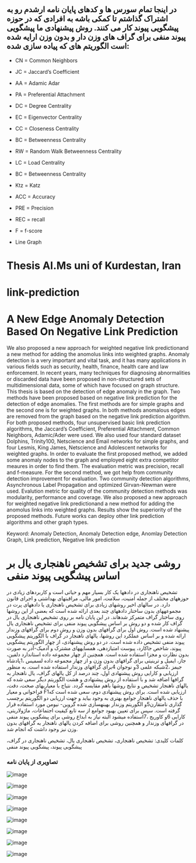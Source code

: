## در اینجا تمام سورس ها و کدهای پایان نامه ارشدم رو به اشتراک گذاشتم تا کمکی باشه به افرادی که در حوزه پیشگویی پیوند کار می کنند. روش پیشنهادی ما پیشگویی پیوند منفی برای گراف های وزن دار و بدون وزن ارایه شده است الگوریتم های که پیاده سازی شده:
* CN = Common Neighbors
* JC = Jaccard’s Coefficient
* AA = Adamic Adar
* PA = Preferential Attachment

* DC = Degree Centrality
* EC = Eigenvector Centrality
* CC = Closeness Centrality
* BC = Betweenness Centrality

* RW = Random Walk Betweenness Centrality
* LC = Load Centrality
* BC = Betweenness Centrality
* Ktz = Katz

* ACC = Accuracy
* PRE = Precision
* REC = recall
* F = f-score
* Line Graph

# Thesis AI.Ms uni of Kurdestan, Iran
# link-prediction

# A New Edge Anomaly Detection Based On Negative Link Prediction
We also proposed a new approach for weighted negative link predictionand a new method for adding the anomolus links into weighted graphs.
Anomaly detection is a very important and vital task, and it has many applications in various
fields such as security, health, finance, health care and law enforcement. In recent years, many
techniques for diagnosing abnormalities or discarded data have been proposed in non-structured sets
of multidimensional data, some of which have focused on graph structure. This thesis is based on the
detection of edge anomaly in the graph. Two methods have been proposed based on negative link
prediction for the detection of edge anomalies. The first methods are for simple graphs and the second
one is for weighted graphs. In both methods anomalous edges are removed from the graph based on
the negative link prediction algorithm. For both proposed methods, four unsupervised basic link
prediction algorithms, the Jaccard’s Coefficient, Preferential Attachment, Common Neighbors,
Adamic/Ader were used. We also used four standard dataset Dolphins, Trinity100, Netscience and
Email networks for simple graphs, and four Lesmis, King James, Netscience and Adolescent networks
for weighted graphs. In order to evaluate the first proposed method, we added some anomaly nodes
to the graph and employed eight extra competitor meaures in order to find them. The evaluation metric
was precision, recall and f-measure. For the second method, we got help from community detection
improvement for evaluation. Two community detection algorithms, Asynchronous Label Propagation
and optimized Girvan-Newman were used. Evalution metric for quality of the community detection
methods was modularity, performance and coverage. We also proposed a new approach for weighted
negative link predictionand a new method for adding the anomolus links into weighted graphs.
Results show the superiority of the proposed methods. Future works can deploy other link prediction
algorithms and other graph types.

Keyword: Anomaly Detection, Anomaly Detection edge, Anomlay Detection Graph, Link prediction, Negative link prediction

# روشی جدید برای تشخیص ناهنجاری یال بر اساس پیشگویی پیوند منفی

تشخیص ناهنجاری در دادهها یک کار بسیار مهم و حیاتی است و کاربردهای زیادی در حوزههای مختلف از جمله امنیت، سلامت، امور
مالی، مراقبتهای بهداشتی و اجرای قانون دارد. در سالهای اخیر روشهای زیادی برای تشخیص ناهنجاری یا دادههای پرت در مجموعههای
بدون ساختار دادههای چند بعدی ارائه شده است که بعضی از این روشها روی ساختار گراف متمرکز شدهاند. در این پایان نامه بر روی
تشخیص ناهنجاری یال در گراف کار شده و دو روش بر اساس پیشگویی پیوند منفی برای تشخیص ناهنجاری یال پیشنهاد شده است. روش
اول برای گرافهای بدون وزن و روش دوم برای گرافهای وزندار ارائه شده و بر اساس عملکرد این روشها، یالهای ناهنجار در گراف با
الگوریتم پیشگویی پیوند منفی تشخیص داده شده است. در دو روش پیشنهادی، از چهار الگوریتم پیشگویی پیوند، شاخص جاکارد، پیوست
امتیازدهی، همسایههای مشترک و آدمیک-آدر به صورت بدون نظارت و مجزا استفاده شده است. همچنین از چهار مجموعه داده استاندارد
دلفین، جاز، ایمیل و ترینیتی برای گرافهای بدون وزن و از چهار مجموعه داده لسمیس ،1پادشاه جیمز ،2شبکه علمی 3و نوجوان 4برای
گرافهای وزندار استفاده شده است. به منظور ارزیابی و کارایی روش پیشنهادی اول، چند درصد از کل یالهای گراف، یال ناهنجار به
گرافها اضافه شد و با استفاده از روش پیشنهادی و هشت الگوریتم دیگر سعی شده که یالهای ناهنجار تشخیص و نتایج روشها باهم مقایسه
گردد. نتیاج با معیاریهای صحت، دقت، فراخوانی و معیار  F1ارزیابی شده است. برای روش پیشنهادی دوم، سعی شده است که با حذف
یالهای ناهنجار جوامع بهتری به وجود بیاید و جهت ارزیابی دو الگوریتم برچسب گذاری نامتقارن5و الگوریتم وزندار بهینهسازی شده گروین-
نیومن مورد استفاده قرار گرفته است. سپس برای تعیین بهبود جوامع از سه تابع کیفیت اجتماعات، ماژولاریتی، کارایی 6و کاوریج ،7استفاده
میشود البته نیاز به ابداع روشی برای پیشگویی پیوند منفی در گرافهای وزندار و همچنین روشی برای اضافه کردن یالهای ناهنجار به
گرافهای بدون وزن نیز وجود داشت که انجام شد.

کلمات کلیدی: تشخیص ناهنجاری، تشخیص ناهنجاری یال، تشخیص ناهنجاری در گراف، پیشگویی پیوند، پیشگویی پیوند منفی


### تصاویری از پایان نامه
![image](https://user-images.githubusercontent.com/42970068/233489911-98dcb422-5167-4f23-835d-41d884c2bcd7.png)

![image](https://user-images.githubusercontent.com/42970068/233490317-11c42520-6d26-4025-a762-81503bacd425.png)

![image](https://user-images.githubusercontent.com/42970068/233490376-8e671529-eb7d-4647-b7ea-28e144fe553b.png)

![image](https://user-images.githubusercontent.com/42970068/233490509-25fe27b0-32d2-483b-984d-0f8644ce4d88.png)

![image](https://user-images.githubusercontent.com/42970068/233490715-6d52aec1-ad5e-45cc-8cda-54fca2fe28ef.png)

![image](https://user-images.githubusercontent.com/42970068/233491249-3ae60ac1-5bdb-4167-80f7-c2410fda4f9a.png)

![image](https://user-images.githubusercontent.com/42970068/233491322-0fff9672-c75b-4e1d-9f48-6abddae9358a.png)

![image](https://user-images.githubusercontent.com/42970068/233491374-339e468e-55fb-484c-ac91-fbe9838f8b3d.png)
